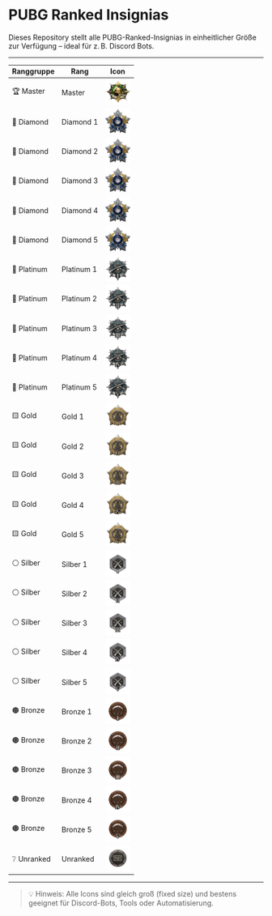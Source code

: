 # PUBG Ranked Insignias

Dieses Repository stellt alle PUBG-Ranked-Insignias in einheitlicher Größe zur Verfügung – ideal für z. B. Discord Bots.

---

| Ranggruppe | Rang        | Icon |
|------------|-------------|------|
| 🏆 Master  | Master      | <img src="https://raw.githubusercontent.com/LeonHobelmann/pubg-ranked-insignias/main/Ranked_Logos_Fixed_Size_Master.png" width="50" /> |
| 💎 Diamond | Diamond 1   | <img src="https://raw.githubusercontent.com/LeonHobelmann/pubg-ranked-insignias/main/Ranked_Logos_Fixed_Size_Diamond_1.png" width="50" /> |
| 💎 Diamond | Diamond 2   | <img src="https://raw.githubusercontent.com/LeonHobelmann/pubg-ranked-insignias/main/Ranked_Logos_Fixed_Size_Diamond_2.png" width="50" /> |
| 💎 Diamond | Diamond 3   | <img src="https://raw.githubusercontent.com/LeonHobelmann/pubg-ranked-insignias/main/Ranked_Logos_Fixed_Size_Diamond_3.png" width="50" /> |
| 💎 Diamond | Diamond 4   | <img src="https://raw.githubusercontent.com/LeonHobelmann/pubg-ranked-insignias/main/Ranked_Logos_Fixed_Size_Diamond_4.png" width="50" /> |
| 💎 Diamond | Diamond 5   | <img src="https://raw.githubusercontent.com/LeonHobelmann/pubg-ranked-insignias/main/Ranked_Logos_Fixed_Size_Diamond_5.png" width="50" /> |
| 🔷 Platinum | Platinum 1 | <img src="https://raw.githubusercontent.com/LeonHobelmann/pubg-ranked-insignias/main/Ranked_Logos_Fixed_Size_Platinum_1.png" width="50" /> |
| 🔷 Platinum | Platinum 2 | <img src="https://raw.githubusercontent.com/LeonHobelmann/pubg-ranked-insignias/main/Ranked_Logos_Fixed_Size_Platinum_2.png" width="50" /> |
| 🔷 Platinum | Platinum 3 | <img src="https://raw.githubusercontent.com/LeonHobelmann/pubg-ranked-insignias/main/Ranked_Logos_Fixed_Size_Platinum_3.png" width="50" /> |
| 🔷 Platinum | Platinum 4 | <img src="https://raw.githubusercontent.com/LeonHobelmann/pubg-ranked-insignias/main/Ranked_Logos_Fixed_Size_Platinum_4.png" width="50" /> |
| 🔷 Platinum | Platinum 5 | <img src="https://raw.githubusercontent.com/LeonHobelmann/pubg-ranked-insignias/main/Ranked_Logos_Fixed_Size_Platinum_5.png" width="50" /> |
| 🟨 Gold    | Gold 1      | <img src="https://raw.githubusercontent.com/LeonHobelmann/pubg-ranked-insignias/main/Ranked_Logos_Fixed_Size_Gold_1.png" width="50" /> |
| 🟨 Gold    | Gold 2      | <img src="https://raw.githubusercontent.com/LeonHobelmann/pubg-ranked-insignias/main/Ranked_Logos_Fixed_Size_Gold_2.png" width="50" /> |
| 🟨 Gold    | Gold 3      | <img src="https://raw.githubusercontent.com/LeonHobelmann/pubg-ranked-insignias/main/Ranked_Logos_Fixed_Size_Gold_3.png" width="50" /> |
| 🟨 Gold    | Gold 4      | <img src="https://raw.githubusercontent.com/LeonHobelmann/pubg-ranked-insignias/main/Ranked_Logos_Fixed_Size_Gold_4.png" width="50" /> |
| 🟨 Gold    | Gold 5      | <img src="https://raw.githubusercontent.com/LeonHobelmann/pubg-ranked-insignias/main/Ranked_Logos_Fixed_Size_Gold_5.png" width="50" /> |
| ⚪ Silber  | Silber 1    | <img src="https://raw.githubusercontent.com/LeonHobelmann/pubg-ranked-insignias/main/Ranked_Logos_Fixed_Size_Silver_1.png" width="50" /> |
| ⚪ Silber  | Silber 2    | <img src="https://raw.githubusercontent.com/LeonHobelmann/pubg-ranked-insignias/main/Ranked_Logos_Fixed_Size_Silver_2.png" width="50" /> |
| ⚪ Silber  | Silber 3    | <img src="https://raw.githubusercontent.com/LeonHobelmann/pubg-ranked-insignias/main/Ranked_Logos_Fixed_Size_Silver_3.png" width="50" /> |
| ⚪ Silber  | Silber 4    | <img src="https://raw.githubusercontent.com/LeonHobelmann/pubg-ranked-insignias/main/Ranked_Logos_Fixed_Size_Silver_4.png" width="50" /> |
| ⚪ Silber  | Silber 5    | <img src="https://raw.githubusercontent.com/LeonHobelmann/pubg-ranked-insignias/main/Ranked_Logos_Fixed_Size_Silver_5.png" width="50" /> |
| 🟤 Bronze  | Bronze 1    | <img src="https://raw.githubusercontent.com/LeonHobelmann/pubg-ranked-insignias/main/Ranked_Logos_Fixed_Size_Bronze_1.png" width="50" /> |
| 🟤 Bronze  | Bronze 2    | <img src="https://raw.githubusercontent.com/LeonHobelmann/pubg-ranked-insignias/main/Ranked_Logos_Fixed_Size_Bronze_2.png" width="50" /> |
| 🟤 Bronze  | Bronze 3    | <img src="https://raw.githubusercontent.com/LeonHobelmann/pubg-ranked-insignias/main/Ranked_Logos_Fixed_Size_Bronze_3.png" width="50" /> |
| 🟤 Bronze  | Bronze 4    | <img src="https://raw.githubusercontent.com/LeonHobelmann/pubg-ranked-insignias/main/Ranked_Logos_Fixed_Size_Bronze_4.png" width="50" /> |
| 🟤 Bronze  | Bronze 5    | <img src="https://raw.githubusercontent.com/LeonHobelmann/pubg-ranked-insignias/main/Ranked_Logos_Fixed_Size_Bronze_5.png" width="50" /> |
| ❔ Unranked | Unranked   | <img src="https://raw.githubusercontent.com/LeonHobelmann/pubg-ranked-insignias/main/Ranked_Logos_Fixed_Size_Unranked.png" width="50" /> |

---

> 💡 Hinweis: Alle Icons sind gleich groß (fixed size) und bestens geeignet für Discord-Bots, Tools oder Automatisierung.
